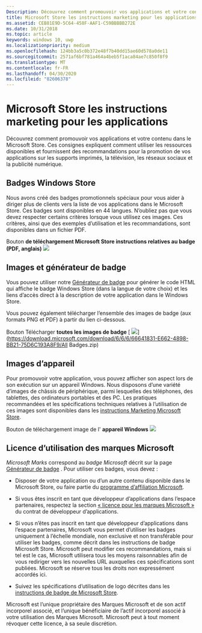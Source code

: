 ```yaml
---
Description: Découvrez comment promouvoir vos applications et votre contenu dans le Microsoft Store. Ces consignes expliquent comment utiliser les ressources disponibles et fournissent des recommandations pour la promotion de vos applications sur les supports imprimés, la télévision, les réseaux sociaux et la publicité numérique.
title: Microsoft Store les instructions marketing pour les applications
ms.assetid: CEB81E9D-5C64-458F-AAF1-C59BBBBB272E
ms.date: 10/31/2018
ms.topic: article
keywords: windows 10, uwp
ms.localizationpriority: medium
ms.openlocfilehash: 124bb3a5c0b372e48f7b40dd15ae60d578a0de11
ms.sourcegitcommit: 2571af6bf781a464a4beb5f1aca84ae7c850f8f9
ms.translationtype: MT
ms.contentlocale: fr-FR
ms.lasthandoff: 04/30/2020
ms.locfileid: "82606378"
---
```

# <a name="microsoft-store-marketing-guidelines-for-apps"></a>Microsoft Store les instructions marketing pour les applications

Découvrez comment promouvoir vos applications et votre contenu dans le Microsoft Store. Ces consignes expliquent comment utiliser les ressources disponibles et fournissent des recommandations pour la promotion de vos applications sur les supports imprimés, la télévision, les réseaux sociaux et la publicité numérique.

## <a name="store-badges"></a>Badges Windows Store

Nous avons créé des badges promotionnels spéciaux pour vous aider à diriger plus de clients vers la liste de vos applications dans le Microsoft Store. Ces badges sont disponibles en 44 langues. N’oubliez pas que vous devez respecter certains critères lorsque vous utilisez ces images. Ces critères, ainsi que des exemples d’utilisation et les recommandations, sont disponibles dans un fichier PDF.

Bouton **de téléchargement Microsoft Store instructions relatives au badge (PDF, anglais)** [ ![](images/downloadbutton.png)](https://download.microsoft.com/download/0/7/D/07DF43D4-B1A8-4D38-BC02-4903BB36CEE8/Microsoft_Store_Badge_Guidelines.pdf)


## <a name="badge-generator-and-images"></a>Images et générateur de badge

Vous pouvez utiliser notre [Générateur de badge](https://developer.microsoft.com/store/badges) pour générer le code HTML qui affiche le badge Windows Store (dans la langue de votre choix) et les liens d’accès direct à la description de votre application dans le Windows Store.

Vous pouvez également télécharger l’ensemble des images de badge (aux formats PNG et PDF) à partir du lien ci-dessous.

Bouton Télécharger **toutes les images de badge** [ ![](images/downloadbutton.png)](https://download.microsoft.com/download/6/6/6/66641831-E662-4898-BB21-75D6C193A8F9/All Badges.zip)


## <a name="device-images"></a>Images d’appareil

Pour promouvoir votre application, vous pouvez afficher son aspect lors de son exécution sur un appareil Windows. Nous disposons d’une variété d’images de châssis de périphérique, parmi lesquelles des téléphones, des tablettes, des ordinateurs portables et des PC. Les pratiques recommandées et les spécifications techniques relatives à l’utilisation de ces images sont disponibles dans les [instructions Marketing Microsoft Store](https://download.microsoft.com/download/0/7/D/07DF43D4-B1A8-4D38-BC02-4903BB36CEE8/Microsoft_Store_Badge_Guidelines.pdf).

Bouton de téléchargement image de l' **appareil Windows** [ ![](images/downloadbutton.png)](https://download.microsoft.com/download/1/A/5/1A58A23A-1388-4097-B441-A3E8DBC14849/Windows_Store_Device_Art.zip)

## <a name="license-to-microsoft-marks"></a>Licence d’utilisation des marques Microsoft

*Microsoft Marks* correspond au *badge Microsoft* décrit sur la page [Générateur de badge](https://developer.microsoft.com/store/badges) . Pour utiliser ces badges, vous devez :

-   Disposer de votre application ou d’un autre contenu disponible dans le Microsoft Store, ou faire partie du [programme d’affiliation Microsoft](https://www.microsoftaffiliates.com/).

-   Si vous êtes inscrit en tant que développeur d’applications dans l’espace partenaires, respectez la section [« licence pour les marques Microsoft »](https://docs.microsoft.com/legal/windows/agreements/app-developer-agreement#license_to_mark) du contrat de développeur d’applications.

-   Si vous n’êtes pas inscrit en tant que développeur d’applications dans l’espace partenaires, Microsoft vous permet d’utiliser les badges uniquement à l’échelle mondiale, non exclusive et non transférable pour utiliser les badges, comme décrit dans les instructions de badge Microsoft Store. Microsoft peut modifier ces recommandations, mais si tel est le cas, Microsoft utilisera tous les moyens raisonnables afin de vous rediriger vers les nouvelles URL auxquelles ces spécifications sont publiées. Microsoft se réserve tous les droits non expressément accordés ici.

-   Suivez les spécifications d’utilisation de logo décrites dans les [instructions de badge de Microsoft Store](https://download.microsoft.com/download/0/7/D/07DF43D4-B1A8-4D38-BC02-4903BB36CEE8/Microsoft_Store_Badge_Guidelines.pdf).

Microsoft est l’unique propriétaire des Marques Microsoft et de son actif incorporel associé, et l’unique bénéficiaire de l’actif incorporel associé à votre utilisation des Marques Microsoft. Microsoft peut à tout moment révoquer cette licence, à sa seule discrétion.

 

 




